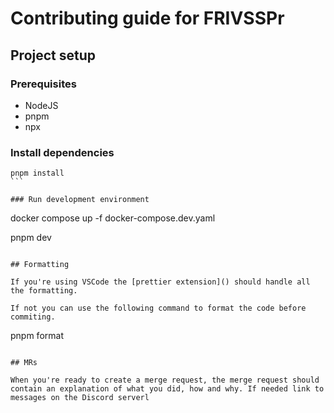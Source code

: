 # Contributing guide for FRIVSSPr

## Project setup

### Prerequisites
- NodeJS
- pnpm
- npx

### Install dependencies

```
pnpm install
``` 

### Run development environment

```
docker compose up -f docker-compose.dev.yaml

pnpm dev
```

## Formatting

If you're using VSCode the [prettier extension]() should handle all the formatting.

If not you can use the following command to format the code before commiting.

```
pnpm format
``` 

## MRs

When you're ready to create a merge request, the merge request should contain an explanation of what you did, how and why. If needed link to messages on the Discord serverl